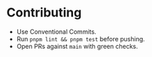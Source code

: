 # Contributing

- Use Conventional Commits.
- Run `pnpm lint && pnpm test` before pushing.
- Open PRs against `main` with green checks.
